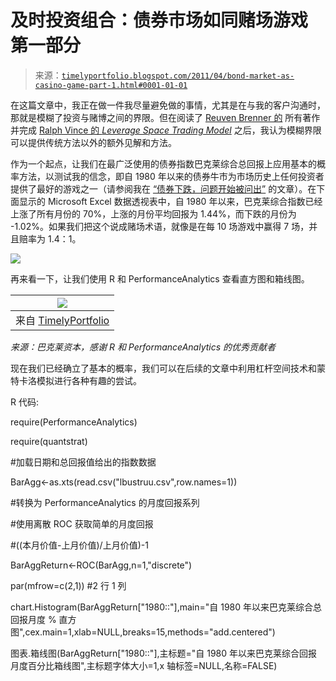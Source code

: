 <!--yml

category: 未分类

date: 2024-05-18 15:19:09

-->

# 及时投资组合：债券市场如同赌场游戏 第一部分

> 来源：[`timelyportfolio.blogspot.com/2011/04/bond-market-as-casino-game-part-1.html#0001-01-01`](http://timelyportfolio.blogspot.com/2011/04/bond-market-as-casino-game-part-1.html#0001-01-01)

在这篇文章中，我正在做一件我尽量避免做的事情，尤其是在与我的客户沟通时，那就是模糊了投资与赌博之间的界限。但在阅读了 [Reuven Brenner 的](http://www.amazon.com/gp/product/0521711576/ref=as_li_qf_sp_asin_il_tl?ie=UTF8&tag=timelyp-20&linkCode=as2&camp=1789&creative=9325&creativeASIN=0521711576) 所有著作并完成 [Ralph Vince 的 *Leverage Space Trading Model*](http://www.amazon.com/gp/product/0470455950/ref=as_li_qf_sp_asin_il_tl?ie=UTF8&tag=timelyp-20&linkCode=as2&camp=1789&creative=9325&creativeASIN=0470455950) 之后，我认为模糊界限可以提供传统方法以外的额外见解和方法。

作为一个起点，让我们在最广泛使用的债券指数巴克莱综合总回报上应用基本的概率方法，以测试我的信念，即自 1980 年以来的债券牛市为市场历史上任何投资者提供了最好的游戏之一（请参阅我在 [“债券下跌，问题开始被问出”](http://timelyportfolio.blogspot.com/2010/12/bonds-tumble-and-questions-start.html) 的文章）。在下面显示的 Microsoft Excel 数据透视表中，自 1980 年以来，巴克莱综合指数已经上涨了所有月份的 70%，上涨的月份平均回报为 1.44%，而下跌的月份为 -1.02%。如果我们把这个说成赌场术语，就像是在每 10 场游戏中赢得 7 场，并且赔率为 1.4：1。

![](https://picasaweb.google.com/lh/photo/jTUjP4OxizVAh7mdo5-48Q?feat=embedwebsite)

再来看一下，让我们使用 R 和 PerformanceAnalytics 查看直方图和箱线图。

| ![](https://picasaweb.google.com/lh/photo/jadWQXvunFo1MoJVjc0WQA?feat=embedwebsite) |
| --- |
| 来自 [TimelyPortfolio](https://picasaweb.google.com/kentonlrussell/TimelyPortfolio02?feat=embedwebsite) |

*来源：巴克莱资本，感谢 R 和 PerformanceAnalytics 的优秀贡献者*

现在我们已经确立了基本的概率，我们可以在后续的文章中利用杠杆空间技术和蒙特卡洛模拟进行各种有趣的尝试。

R 代码:

require(PerformanceAnalytics)

require(quantstrat)

#加载日期和总回报值给出的指数数据

BarAgg<-as.xts(read.csv("lbustruu.csv",row.names=1))

#转换为 PerformanceAnalytics 的月度回报系列

#使用离散 ROC 获取简单的月度回报

#((本月价值-上月价值)/上月价值)-1

BarAggReturn<-ROC(BarAgg,n=1,"discrete")

par(mfrow=c(2,1)) #2 行 1 列

chart.Histogram(BarAggReturn["1980::"],main="自 1980 年以来巴克莱综合总回报月度 % 直方图",cex.main=1,xlab=NULL,breaks=15,methods="add.centered")

图表.箱线图(BarAggReturn["1980::"],主标题="自 1980 年以来巴克莱综合回报月度百分比箱线图",主标题字体大小=1,x 轴标签=NULL,名称=FALSE)
